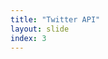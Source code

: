 ```yaml
---
title: "Twitter API"
layout: slide
index: 3
---
```


<section data-background-image="media/api.png">
</section>
